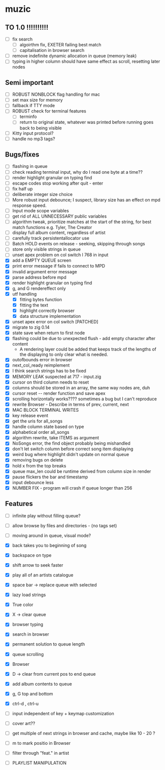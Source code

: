 # muzic

## TO 1.0 !!!!!!!!!!
- [ ] fix search
    - [ ] algoirthm fix, EXETER failing best match
    - [ ] capitalisation in browser search
- [ ] remove indefinite dynamic allocation in queue (memory leak)
- [ ] typing in higher column should have same effect as scroll, resetting later nodes

## Semi important
- [ ] ROBUST NONBLOCK flag handling for mac
- [ ] set max size for memory
- [ ] fallback if TTY mode
- [ ] ROBUST check for terminal features
    - [ ] terminfo
    - [ ] return to original state, whatever was printed before running goes back to being visible
- [ ] Kitty input protocol?
- [ ] handle no mp3 tags?

## Bugs/fixes
- [ ] flashing in queue
- [ ] check reading terminal input, why do I read one byte at a time??
- [ ] render highlight granular on typing find
- [ ] escape codes stop working after quit - enter
- [ ] fix half up
- [ ] deliberate integer size choice
- [ ] More robust input debounce; I suspect, library size has an effect on mpd response speed.
- [ ] Input mode scope variables
- [ ] get rid of ALL UNNECESSARY public variables
- [ ] algorithm tweak, prioritize matches at the start of the string, for best match functions e.g. Tyler, The Creator
- [ ] display full album content, regardless of artist
- [ ] carefully track persistentallocator use
- [ ] Batch HOLD events on release - seeking, skipping through songs
- [ ] store only visible strings in queue
- [ ] unset apex problem on col switch l 768 in input
- [x] add a EMPTY QUEUE screen
- [x] print error message if fails to connect to MPD
- [x] invalid argument error message
- [x] parse address before mpd
- [x] render highlight granular on typing find
- [x] g, and G rendereffect only
- [x] utf handling
    - [x] fitting bytes function
    - [x] fitting the text
    - [x] highlight correctly browser
    - [x] data structure implementation
- [x] unset apex error on col switch [PATCHED]
- [x] migrate to zig 0.14
- [x] state save when return to first node
- [x] flashing could be due to unexpected flush - add empty character after content
    - A rendering layer could be added that keeps track of the lengths of the displaying to only clear what is needed.
- [x] outofbounds error in browser
- [x] next_col_ready reimplement
- [x] I think search strings has to be fixed
- [x] MEMORY LEAK suspected at 717 - input.zig
- [x] cursor on third column needs to reset
- [x] columns should be stored in an array, the same way nodes are, duh
- [x] cursor reset -- render function and save apex
- [x] scrolling horizontally works???? sometimes a bug but I can't reproduce
- [x] rewrite Browser - Describe in terms of prev, current, next
- [x] MAC BLOCK TERMINAL WRITES
- [x] key release event
- [x] get the uris for all_songs
- [x] handle column state based on type
- [x] alphabetical order all_songs
- [x] algorithm rewrite, take ITEMS as argument
- [x] NoSongs error, the find object probably being mishandled
- [x] don't let switch column before correct song item displaying
- [x] weird bug where highlight didn't update on normal queue
- [x] removing bugs on delete
- [x] hold x from the top breaks
- [x] queue max_len could be runtime derived from column size in render
- [x] pause flickers the bar and timestamp
- [x] input debounce less
- [x] NUMBER FIX - program will crash if queue longer than 256
## Features 

- [ ] infinite play without filling queue?
- [ ] allow browse by files and directories - (no tags set)
- [ ] moving around in queue, visual mode?
- [x] back takes you to beginning of song
- [x] backspace on type
- [x] shift arrow to seek faster
- [x] play all of an artists catalogue
- [x] space bar -> replace queue with selected
- [x] lazy load strings
- [x] True color
- [x] X -> clear queue
- [x] browser typing
- [x] search in browser
- [x] permanent solution to queue length
- [x] queue scrolling
- [x] Browser
- [x] D -> clear from current pos to end queue
- [x] add album contents to queue
- [x] g, G top and bottom
- [x] ctrl-d , ctrl-u

- [ ] input independent of key + keymap customization
- [ ] cover art??
- [ ] get multiple of next strings in browser and cache, maybe like 10 - 20 ? 
- [ ] m to mark positio in Browser
- [ ] filter through "feat." in artist
- [ ] PLAYLIST MANIPULATION
